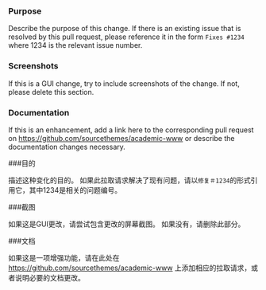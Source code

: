### Purpose

Describe the purpose of this change. If there is an existing issue that is resolved by this pull request, please reference it in the form `Fixes #1234` where 1234 is the relevant issue number.

### Screenshots

If this is a GUI change, try to include screenshots of the change. If not, please delete this section.

### Documentation

If this is an enhancement, add a link here to the corresponding pull request on https://github.com/sourcethemes/academic-www or describe the documentation changes necessary.

###目的

描述这种变化的目的。 如果此拉取请求解决了现有问题，请以`修复＃1234`的形式引用它，其中1234是相关的问题编号。

###截图

如果这是GUI更改，请尝试包含更改的屏幕截图。 如果没有，请删除此部分。

###文档

如果这是一项增强功能，请在此处在 https://github.com/sourcethemes/academic-www 上添加相应的拉取请求，或者说明必要的文档更改。